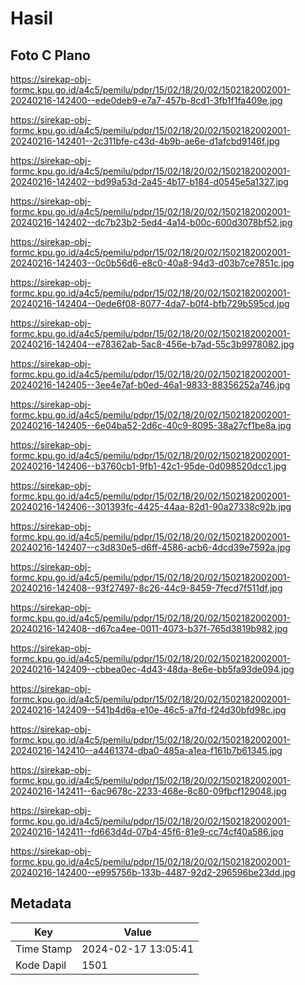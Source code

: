 # Hasil

## Foto C Plano

https://sirekap-obj-formc.kpu.go.id/a4c5/pemilu/pdpr/15/02/18/20/02/1502182002001-20240216-142400--ede0deb9-e7a7-457b-8cd1-3fb1f1fa409e.jpg

https://sirekap-obj-formc.kpu.go.id/a4c5/pemilu/pdpr/15/02/18/20/02/1502182002001-20240216-142401--2c311bfe-c43d-4b9b-ae6e-d1afcbd9146f.jpg

https://sirekap-obj-formc.kpu.go.id/a4c5/pemilu/pdpr/15/02/18/20/02/1502182002001-20240216-142402--bd99a53d-2a45-4b17-b184-d0545e5a1327.jpg

https://sirekap-obj-formc.kpu.go.id/a4c5/pemilu/pdpr/15/02/18/20/02/1502182002001-20240216-142402--dc7b23b2-5ed4-4a14-b00c-600d3078bf52.jpg

https://sirekap-obj-formc.kpu.go.id/a4c5/pemilu/pdpr/15/02/18/20/02/1502182002001-20240216-142403--0c0b56d6-e8c0-40a8-94d3-d03b7ce7851c.jpg

https://sirekap-obj-formc.kpu.go.id/a4c5/pemilu/pdpr/15/02/18/20/02/1502182002001-20240216-142404--0ede6f08-8077-4da7-b0f4-bfb729b595cd.jpg

https://sirekap-obj-formc.kpu.go.id/a4c5/pemilu/pdpr/15/02/18/20/02/1502182002001-20240216-142404--e78362ab-5ac8-456e-b7ad-55c3b9978082.jpg

https://sirekap-obj-formc.kpu.go.id/a4c5/pemilu/pdpr/15/02/18/20/02/1502182002001-20240216-142405--3ee4e7af-b0ed-46a1-9833-88356252a746.jpg

https://sirekap-obj-formc.kpu.go.id/a4c5/pemilu/pdpr/15/02/18/20/02/1502182002001-20240216-142405--6e04ba52-2d6c-40c9-8095-38a27cf1be8a.jpg

https://sirekap-obj-formc.kpu.go.id/a4c5/pemilu/pdpr/15/02/18/20/02/1502182002001-20240216-142406--b3760cb1-9fb1-42c1-95de-0d098520dcc1.jpg

https://sirekap-obj-formc.kpu.go.id/a4c5/pemilu/pdpr/15/02/18/20/02/1502182002001-20240216-142406--301393fc-4425-44aa-82d1-90a27338c92b.jpg

https://sirekap-obj-formc.kpu.go.id/a4c5/pemilu/pdpr/15/02/18/20/02/1502182002001-20240216-142407--c3d830e5-d6ff-4586-acb6-4dcd39e7592a.jpg

https://sirekap-obj-formc.kpu.go.id/a4c5/pemilu/pdpr/15/02/18/20/02/1502182002001-20240216-142408--93f27497-8c26-44c9-8459-7fecd7f511df.jpg

https://sirekap-obj-formc.kpu.go.id/a4c5/pemilu/pdpr/15/02/18/20/02/1502182002001-20240216-142408--d67ca4ee-0011-4073-b37f-765d3819b982.jpg

https://sirekap-obj-formc.kpu.go.id/a4c5/pemilu/pdpr/15/02/18/20/02/1502182002001-20240216-142409--cbbea0ec-4d43-48da-8e6e-bb5fa93de094.jpg

https://sirekap-obj-formc.kpu.go.id/a4c5/pemilu/pdpr/15/02/18/20/02/1502182002001-20240216-142409--541b4d6a-e10e-46c5-a7fd-f24d30bfd98c.jpg

https://sirekap-obj-formc.kpu.go.id/a4c5/pemilu/pdpr/15/02/18/20/02/1502182002001-20240216-142410--a4461374-dba0-485a-a1ea-f161b7b61345.jpg

https://sirekap-obj-formc.kpu.go.id/a4c5/pemilu/pdpr/15/02/18/20/02/1502182002001-20240216-142411--6ac9678c-2233-468e-8c80-09fbcf129048.jpg

https://sirekap-obj-formc.kpu.go.id/a4c5/pemilu/pdpr/15/02/18/20/02/1502182002001-20240216-142411--fd663d4d-07b4-45f6-81e9-cc74cf40a586.jpg

https://sirekap-obj-formc.kpu.go.id/a4c5/pemilu/pdpr/15/02/18/20/02/1502182002001-20240216-142400--e995756b-133b-4487-92d2-296596be23dd.jpg


## Metadata

| Key        | Value               |
| ---------- | ------------------- |
| Time Stamp | 2024-02-17 13:05:41 |
| Kode Dapil | 1501                |



